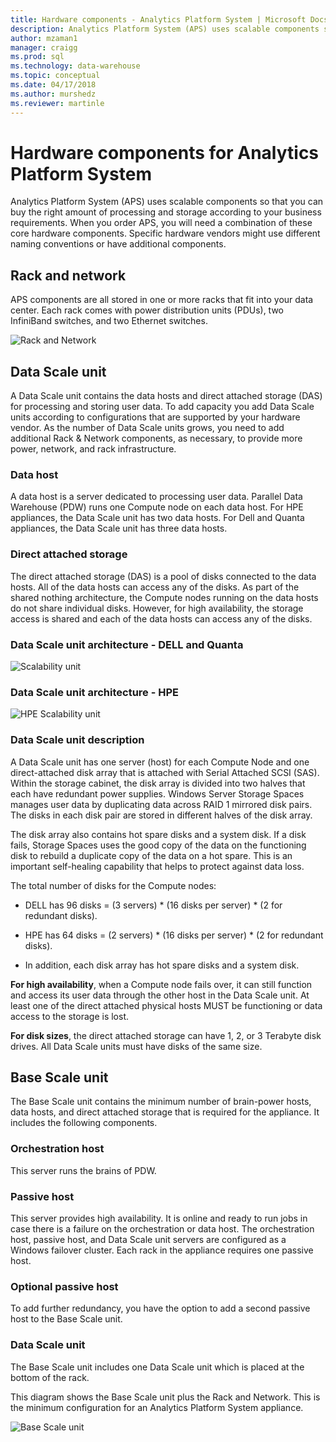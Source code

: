 ```yaml
---
title: Hardware components - Analytics Platform System | Microsoft Docs
description: Analytics Platform System (APS) uses scalable components so that you can buy the right amount of processing and storage according to your business requirements. When you order APS, you will need a combination of these core hardware components.  
author: mzaman1 
manager: craigg
ms.prod: sql
ms.technology: data-warehouse
ms.topic: conceptual
ms.date: 04/17/2018
ms.author: murshedz
ms.reviewer: martinle
---
```


# Hardware components for Analytics Platform System

Analytics Platform System (APS) uses scalable components so that you can buy the right amount of processing and storage according to your business requirements. When you order APS, you will need a combination of these core hardware components. Specific hardware vendors might use different naming conventions or have additional components.  
 
  
## <a name="rackandnetwork"></a>Rack and network 
 
APS components are all stored in one or more racks that fit into your data center. Each rack comes with power distribution units (PDUs), two InfiniBand switches, and two Ethernet switches.  
  
![Rack and Network](media/rack-and-network.png "APS rack and network")  
  
## <a name="datascaleunit"></a>Data Scale unit
 
A Data Scale unit contains the data hosts and direct attached storage (DAS) for processing and storing user data. To add capacity you add Data Scale units according to configurations that are supported by your hardware vendor. As the number of Data Scale units grows, you need to add additional Rack & Network components, as necessary, to provide more power, network, and rack infrastructure.  
  
### Data host  

A data host is a server dedicated to processing user data. Parallel Data Warehouse (PDW) runs one Compute node on each data host. For HPE appliances, the Data Scale unit has two data hosts. For Dell and Quanta appliances, the Data Scale unit has three data hosts.  
  
### Direct attached storage
 
The direct attached storage (DAS) is a pool of disks connected to the data hosts. All of the data hosts can access any of the disks. As part of the shared nothing architecture, the Compute nodes running on the data hosts do not share individual disks. However, for high availability, the storage access is shared and each of the data hosts can access any of the disks.  
  
### Data Scale unit architecture - DELL and Quanta
  
![Scalability unit](media/scalability-unit-dell.png "Dell Scalability unit")  
  
### Data Scale unit architecture - HPE 
 
![HPE Scalability unit](media/scalability-unit-hpe.png "HPE Scalability unit")  
  
### Data Scale unit description

A Data Scale unit has one server (host) for each Compute Node and one direct-attached disk array that is attached with Serial Attached SCSI (SAS). Within the storage cabinet, the disk array is divided into two halves that each have redundant power supplies. Windows Server Storage Spaces manages user data by duplicating data across RAID 1 mirrored disk pairs. The disks in each disk pair are stored in different halves of the disk array.  
  
The disk array also contains hot spare disks and a system disk. If a disk fails, Storage Spaces uses the good copy of the data on the functioning disk to rebuild a duplicate copy of the data on a hot spare. This is an important self-healing capability that helps to protect against data loss.  
  
The total number of disks for the Compute nodes:  
  
-   DELL has 96 disks = (3 servers) * (16 disks per server) \* (2 for redundant disks).  
  
-   HPE has 64 disks = (2 servers) * (16 disks per server) \* (2 for redundant disks).  
  
-   In addition, each disk array has hot spare disks and a system disk.  
  
**For high availability**, when a Compute node fails over, it can still function and access its user data through the other host in the Data Scale unit. At least one of the direct attached physical hosts MUST be functioning or data access to the storage is lost.  
  
**For disk sizes**, the direct attached storage can have 1, 2, or 3 Terabyte disk drives. All Data Scale units must have disks of the same size.  
  
## <a name="basescaleunit"></a>Base Scale unit 
 
The Base Scale unit contains the minimum number of brain-power hosts, data hosts, and direct attached storage that is required for the appliance. It includes the following components. 
  
### Orchestration host  
This server runs the brains of PDW.
  
### Passive host  
This server provides high availability. It is online and ready to run jobs in case there is a failure on the orchestration or data host. The orchestration host, passive host, and Data Scale unit servers are configured as a Windows failover cluster. Each rack in the appliance requires one passive host.  
  
### Optional passive host  
To add further redundancy, you have the option to add a second passive host to the Base Scale unit.  
  
### Data Scale unit  
The Base Scale unit includes one Data Scale unit which is placed at the bottom of the rack.  
  
This diagram shows the Base Scale unit plus the Rack and Network. This is the minimum configuration for an Analytics Platform System appliance.  
  
![Base Scale unit](media/base-scale-unit.png "Base Scale unit")  
 
